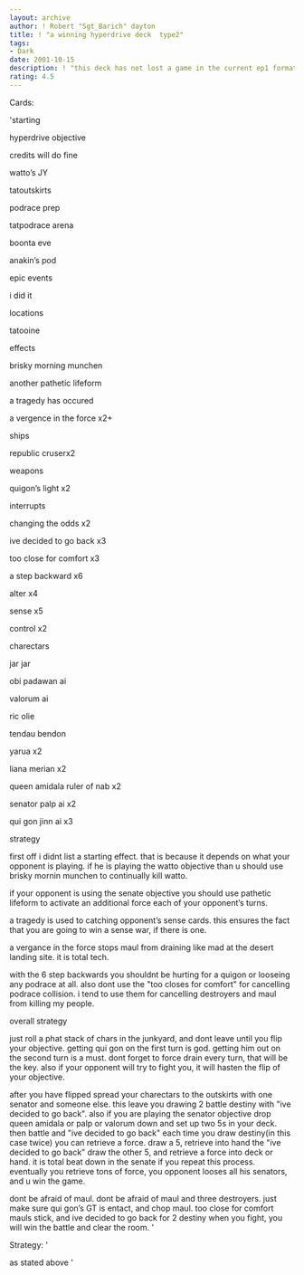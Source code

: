 ```yaml
---
layout: archive
author: ! Robert "Sgt_Barich" dayton
title: ! "a winning hyperdrive deck  type2"
tags:
- Dark
date: 2001-10-15
description: ! "this deck has not lost a game in the current ep1 format. i have played against the watto, and senate decks too. i dont know how ref3 will change the ep1 environment, but i think this deck will still be big."
rating: 4.5
---
```

Cards: 

'starting

hyperdrive objective

credits will do fine

watto’s JY

tatoutskirts

podrace prep

tatpodrace arena

boonta eve

anakin’s pod


epic events

i did it


locations

tatooine


effects

brisky morning munchen

another pathetic lifeform

a tragedy has occured

a vergence in the force  x2+


ships

republic cruserx2


weapons

quigon’s light x2


interrupts

changing the odds x2

ive decided to go back x3

too close for comfort  x3

a step backward  x6

alter  x4

sense   x5

control   x2


charectars

jar jar

obi padawan ai

valorum  ai

ric olie

tendau bendon

yarua  x2

liana merian  x2

queen amidala ruler of nab  x2

senator palp ai  x2

qui gon jinn ai  x3


strategy

first off i didnt list a starting effect. that is because it depends on what your opponent is playing. if he is playing the watto objective than u should use brisky mornin munchen to continually kill watto. 

if your opponent is using the senate objective you should use pathetic lifeform to activate an additional force each of your opponent’s turns.


a tragedy is used to catching opponent’s sense cards. this ensures the fact that you are going to win a sense war, if there is one.

a vergance in the force stops maul from draining like mad at the desert landing site. it is total tech.

with the 6 step backwards you shouldnt be hurting for a quigon or looseing any podrace at all. also dont use the "too closes for comfort" for cancelling podrace collision. i tend to use them for cancelling destroyers and maul from killing my people.


overall strategy

just roll a phat stack of chars in the junkyard, and dont leave until you flip your objective. getting qui gon on the first turn is god. getting him out on the second turn is a must. dont forget to force drain every turn, that will be the key. also if your opponent will try to fight you, it will hasten the flip of your objective.

after you have flipped spread your charectars to the outskirts with one senator and someone else. this leave you drawing 2 battle destiny with "ive decided to go back". also if you are playing the senator objective drop queen amidala or palp or valorum down and set up two 5s in your deck. then battle and "ive decided to go back" each time you draw destiny(in this case twice) you can retrieve a force. draw a 5, retrieve into hand the "ive decided to go back" draw the other 5, and retrieve a force into deck or hand. it is total beat down in the senate if you repeat this process. eventually you retrieve tons of force, you opponent looses all his senators, and u win the game. 

dont be afraid of maul. dont be afraid of maul and three destroyers. just make sure qui gon’s GT is entact, and chop maul. too close for comfort mauls stick, and ive decided to go back for 2 destiny when you fight, you will win the battle and clear the room. '

Strategy: '

as stated above '